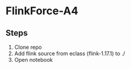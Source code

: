 # FlinkForce-A4

## Steps
1. Clone repo
2. Add flink source from eclass (flink-1.17.1) to ./
3. Open notebook
